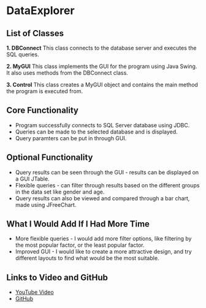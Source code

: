 # DataExplorer

## List of Classes
**1. DBConnect**
This class connects to the database server and executes the SQL queries.

**2. MyGUI**
This class implements the GUI for the program using Java Swing. 
It also uses methods from the DBConnect class.

**3. Control**
This class creates a MyGUI object and contains the main method the
program is executed from.

## Core Functionality
* Program successfully connects to SQL Server database using JDBC.
* Queries can be made to the selected database and is displayed.
* Query paramters can be put in through GUI.

## Optional Functionality
* Query results can be seen through the GUI - results can be displayed on a GUI JTable.
* Flexible queries - can filter through results based on the different groups in the 
data set like gender and age.
* Query results can also be viewed and compared through a bar chart, made using JFreeChart.

## What I Would Add If I Had More Time
* More flexible queries - I would add more filter options, like filtering by the most popular
factor, or the least popular factor.
* Improved GUI - I would like to create a more attractive design, and try different layouts
to find what would be the most suitable.

## Links to Video and GitHub
* [YouTube Video](https://youtu.be/rFK99KBnNjs)
* [GitHub]()





